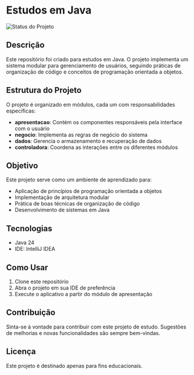 # Estudos em Java

![Status do Projeto](https://img.shields.io/badge/Status-Estudos%20Pausado-orange)

## Descrição
Este repositório foi criado para estudos em Java. O projeto implementa um sistema modular para gerenciamento de usuários, seguindo práticas de organização de código e conceitos de programação orientada a objetos.

## Estrutura do Projeto
O projeto é organizado em módulos, cada um com responsabilidades específicas:

- **apresentacao**: Contém os componentes responsáveis pela interface com o usuário
- **negocio**: Implementa as regras de negócio do sistema
- **dados**: Gerencia o armazenamento e recuperação de dados
- **controladora**: Coordena as interações entre os diferentes módulos

## Objetivo
Este projeto serve como um ambiente de aprendizado para:
- Aplicação de princípios de programação orientada a objetos
- Implementação de arquitetura modular
- Prática de boas técnicas de organização de código
- Desenvolvimento de sistemas em Java

## Tecnologias
- Java 24
- IDE: IntelliJ IDEA

## Como Usar
1. Clone este repositório
2. Abra o projeto em sua IDE de preferência
3. Execute o aplicativo a partir do módulo de apresentação

## Contribuição
Sinta-se à vontade para contribuir com este projeto de estudo. Sugestões de melhorias e novas funcionalidades são sempre bem-vindas.

## Licença
Este projeto é destinado apenas para fins educacionais.
